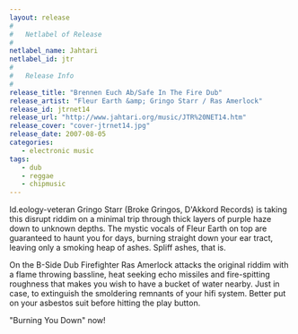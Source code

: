 ```yaml
---
layout: release
#
#   Netlabel of Release
#
netlabel_name: Jahtari
netlabel_id: jtr
#
#   Release Info
#
release_title: "Brennen Euch Ab/Safe In The Fire Dub"
release_artist: "Fleur Earth &amp; Gringo Starr / Ras Amerlock"
release_id: jtrnet14
release_url: "http://www.jahtari.org/music/JTR%20NET14.htm"
release_cover: "cover-jtrnet14.jpg"
release_date: 2007-08-05
categories:
   - electronic music
tags:
   - dub
   - reggae
   - chipmusic
---
```

Id.eology-veteran Gringo Starr (Broke Gringos, D'Akkord Records) is taking this disrupt riddim on a minimal trip through thick layers of purple haze down to unknown depths. The mystic vocals of Fleur Earth on top are guaranteed to haunt you for days, burning straight down your ear tract, leaving only a smoking heap of ashes. Spliff ashes, that is. 

On the B-Side Dub Firefighter Ras Amerlock attacks the original riddim with a flame throwing bassline, heat seeking echo missiles and fire-spitting roughness that makes you wish to have a bucket of water nearby. Just in case, to extinguish the smoldering remnants of your hifi system. Better put on your asbestos suit before hitting the play button.

"Burning You Down" now!